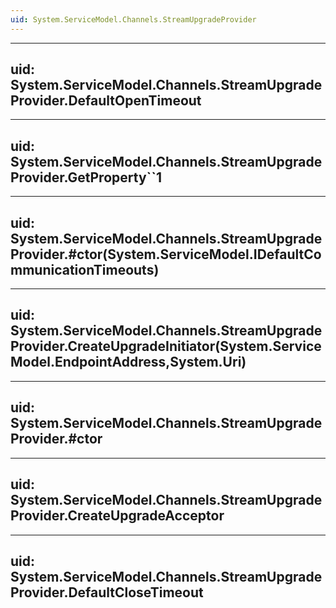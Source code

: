 ```yaml
---
uid: System.ServiceModel.Channels.StreamUpgradeProvider
---
```


---
uid: System.ServiceModel.Channels.StreamUpgradeProvider.DefaultOpenTimeout
---

---
uid: System.ServiceModel.Channels.StreamUpgradeProvider.GetProperty``1
---

---
uid: System.ServiceModel.Channels.StreamUpgradeProvider.#ctor(System.ServiceModel.IDefaultCommunicationTimeouts)
---

---
uid: System.ServiceModel.Channels.StreamUpgradeProvider.CreateUpgradeInitiator(System.ServiceModel.EndpointAddress,System.Uri)
---

---
uid: System.ServiceModel.Channels.StreamUpgradeProvider.#ctor
---

---
uid: System.ServiceModel.Channels.StreamUpgradeProvider.CreateUpgradeAcceptor
---

---
uid: System.ServiceModel.Channels.StreamUpgradeProvider.DefaultCloseTimeout
---
